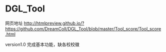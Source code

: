 # DGL_Tool

网页地址
http://htmlpreview.github.io/?https://github.com/DreamColl/DGL_Tool/blob/master/Tool_score/Tool_score.html

version1.0
完成基本功能，缺各校校徽
